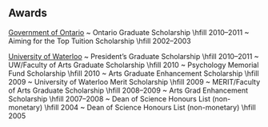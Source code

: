 ## Awards
 
[Government of Ontario](http://www.uwaterloo.ca)
  ~ Ontario Graduate Scholarship \hfill 2010–2011
  ~ Aiming for the Top Tuition Scholarship \hfill 2002–2003

[University of Waterloo](http://www.uwaterloo.ca)
  ~ President’s Graduate Scholarship \hfill 2010–2011
  ~ UW/Faculty of Arts Graduate Scholarship \hfill 2010
  ~ Psychology Memorial Fund Scholarship \hfill 2010
  ~ Arts Graduate Enhancement Scholarship \hfill 2009
  ~ University of Waterloo Merit Scholarship \hfill 2009
  ~ MERIT/Faculty of Arts Graduate Scholarship \hfill 2008–2009
  ~ Arts Grad Enhancement Scholarship \hfill 2007–2008
  ~ Dean of Science Honours List (non-monetary) \hfill 2004
  ~ Dean of Science Honours List (non-monetary) \hfill 2005




